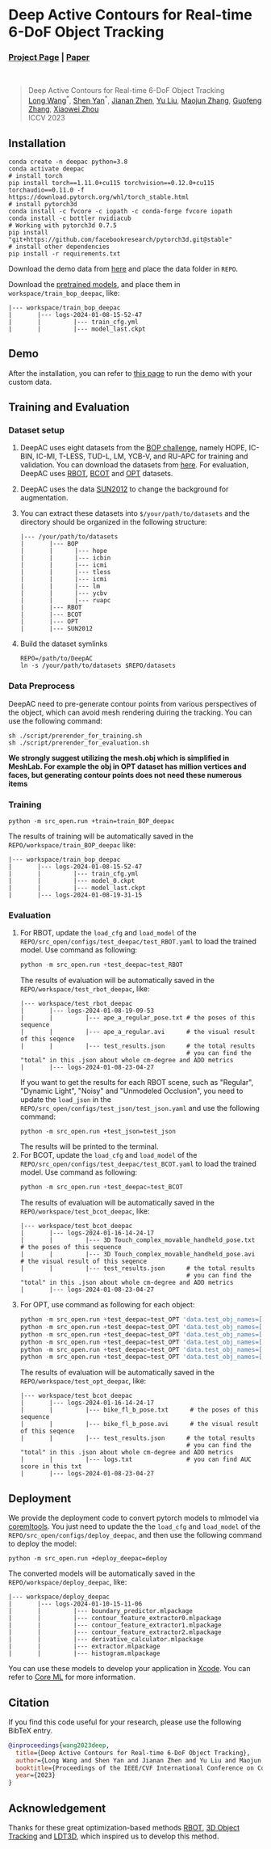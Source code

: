 # Deep Active Contours for Real-time 6-DoF Object Tracking
### [Project Page](https://zju3dv.github.io/deep_ac/) | [Paper](https://openaccess.thecvf.com/content/ICCV2023/papers/Wang_Deep_Active_Contours_for_Real-time_6-DoF_Object_Tracking_ICCV_2023_paper.pdf)
<br/>

> Deep Active Contours for Real-time 6-DoF Object Tracking                                                                             
> [Long Wang](https://wanglongzju.github.io/wanglong.github.io/)<sup>\*</sup>, [Shen Yan]()<sup>\*</sup>, [Jianan Zhen](), [Yu Liu](), [Maojun Zhang](), [Guofeng Zhang](http://www.cad.zju.edu.cn/home/gfzhang/), [Xiaowei Zhou](https://xzhou.me)                              
> ICCV 2023


<!-- ![demo_vid](assets/demo.gif) # TODO -->

## Installation
```shell
conda create -n deepac python=3.8
conda activate deepac
# install torch
pip install torch==1.11.0+cu115 torchvision==0.12.0+cu115 torchaudio==0.11.0 -f https://download.pytorch.org/whl/torch_stable.html
# install pytorch3d
conda install -c fvcore -c iopath -c conda-forge fvcore iopath
conda install -c bottler nvidiacub
# Working with pytorch3d 0.7.5
pip install "git+https://github.com/facebookresearch/pytorch3d.git@stable"
# install other dependencies
pip install -r requirements.txt
```

Download the demo data from [here]() and place the data folder in `REPO`.

Download the [pretrained models](https://drive.google.com/file/d/1B7qolNwPMhLlUEcN5Bi8iDc2XxrR-M4e/view?usp=sharing), and place them in `workspace/train_bop_deepac`, like:
```shell
|--- workspace/train_bop_deepac
|       |--- logs-2024-01-08-15-52-47
|       |         |--- train_cfg.yml
|       |         |--- model_last.ckpt
```

## Demo
After the installation, you can refer to [this page](doc/demo.md) to run the demo with your custom data.

## Training and Evaluation
### Dataset setup
1. DeepAC uses eight datasets from the [BOP challenge](https://bop.felk.cvut.cz/challenges/), namely HOPE, IC-BIN, IC-MI, T-LESS, TUD-L, LM, YCB-V, and RU-APC for training and validation. You can download the datasets from [here](https://bop.felk.cvut.cz/datasets/). For evaluation, DeepAC uses [RBOT](https://www.mi.hs-rm.de/~schwan/research/RBOT/), [BCOT](https://ar3dv.github.io/BCOT-Benchmark/) and [OPT](http://media.ee.ntu.edu.tw/research/OPT/) datasets.
2. DeepAC uses the data [SUN2012](https://drive.google.com/file/d/1tEYDbit4imuosqrbeI32H4cgwuLEQLaI/view?usp=drive_link) to change the background for augmentation.
3. You can extract these datasets into `$/your/path/to/datasets` and the directory should be organized in the following structure:
    ```shell
    |--- /your/path/to/datasets
    |       |--- BOP
    |       |      |--- hope
    |       |      |--- icbin
    |       |      |--- icmi
    |       |      |--- tless
    |       |      |--- icmi
    |       |      |--- lm
    |       |      |--- ycbv
    |       |      |--- ruapc
    |       |--- RBOT
    |       |--- BCOT
    |       |--- OPT
    |       |--- SUN2012
    ```

4. Build the dataset symlinks
    ```shell
    REPO=/path/to/DeepAC
    ln -s /your/path/to/datasets $REPO/datasets
    ```

### Data Preprocess
DeepAC need to pre-generate contour points from various perspectives of the object, which can avoid mesh rendering duiring the tracking. You can use the following command:
```shell
sh ./script/prerender_for_training.sh
sh ./script/prerender_for_evaluation.sh
```
**We strongly suggest utilizing the mesh.obj which is simplified in MeshLab. For example the obj in OPT dataset has million vertices and faces, but generating contour points does not need these numerous items**
### Training
```shell
python -m src_open.run +train=train_BOP_deepac
```
The results of training will be automatically saved in the `REPO/workspace/train_BOP_deepac` like:
```shell
|--- workspace/train_bop_deepac
|       |--- logs-2024-01-08-15-52-47
|       |         |--- train_cfg.yml
|       |         |--- model_0.ckpt
|       |         |--- model_last.ckpt
|       |--- logs-2024-01-08-19-31-15
```
### Evaluation
1. For RBOT, update the `load_cfg` and `load_model` of the `REPO/src_open/configs/test_deepac/test_RBOT.yaml` to load the trained model. Use command as following:
    ```python
    python -m src_open.run +test_deepac=test_RBOT
    ```
    The results of evaluation will be automatically saved in the `REPO/workspace/test_rbot_deepac`, like:
    ```shell
    |--- workspace/test_rbot_deepac
    |       |--- logs-2024-01-08-19-09-53
    |       |         |--- ape_a_regular_pose.txt # the poses of this sequence
    |       |         |--- ape_a_regular.avi      # the visual result of this seqence
    |       |         |--- test_results.json      # the total results
                                                  # you can find the "total" in this .json about whole cm-degree and ADD metrics
    |       |--- logs-2024-01-08-23-04-27
    ```
    If you want to get the results for each RBOT scene, such as "Regular", "Dynamic Light", "Noisy" and "Unmodeled Occlusion", you need to update the `load_json` in the `REPO/src_open/configs/test_json/test_json.yaml` and use the following command:
    ```shell
    python -m src_open.run +test_json=test_json
    ```
    The results will be printed to the terminal.
2. For BCOT, update the `load_cfg` and `load_model` of the `REPO/src_open/configs/test_deepac/test_BCOT.yaml` to load the trained model. Use command as following:
    ```python
    python -m src_open.run +test_deepac=test_BCOT
    ```
    The results of evaluation will be automatically saved in the `REPO/workspace/test_bcot_deepac`, like:
    ```shell
    |--- workspace/test_bcot_deepac
    |       |--- logs-2024-01-16-14-24-17
    |       |         |--- 3D Touch_complex_movable_handheld_pose.txt      # the poses of this sequence
    |       |         |--- 3D Touch_complex_movable_handheld_pose.avi      # the visual result of this seqence
    |       |         |--- test_results.json      # the total results
                                                  # you can find the "total" in this .json about whole cm-degree and ADD metrics
    |       |--- logs-2024-01-08-23-04-27
    ```
3. For OPT, use command as following for each object:
    ```python
    python -m src_open.run +test_deepac=test_OPT 'data.test_obj_names=[bike]'
    python -m src_open.run +test_deepac=test_OPT 'data.test_obj_names=[chest]'
    python -m src_open.run +test_deepac=test_OPT 'data.test_obj_names=[house]'
    python -m src_open.run +test_deepac=test_OPT 'data.test_obj_names=[ironman]'
    python -m src_open.run +test_deepac=test_OPT 'data.test_obj_names=[jet]'
    python -m src_open.run +test_deepac=test_OPT 'data.test_obj_names=[soda]'
    ```
    The results of evaluation will be automatically saved in the `REPO/workspace/test_opt_deepac`, like: 
    ```shell
    |--- workspace/test_bcot_deepac
    |       |--- logs-2024-01-16-14-24-17
    |       |         |--- bike_fl_b_pose.txt      # the poses of this sequence
    |       |         |--- bike_fl_b_pose.avi      # the visual result of this seqence
    |       |         |--- test_results.json      # the total results
                                                  # you can find the "total" in this .json about whole cm-degree and ADD metrics
    |       |         |--- logs.txt               # you can find AUC score in this txt
    |       |--- logs-2024-01-08-23-04-27
    ```

## Deployment
We provide the deployment code to convert pytorch models to mlmodel via [coremltools](https://github.com/apple/coremltools). You just need to update the the `load_cfg` and `load_model` of the `REPO/src_open/configs/deploy_deepac`, and then use the following command to deploy the model:
```shell
python -m src_open.run +deploy_deepac=deploy
```
The converted models will be automatically saved in the `REPO/workspace/deploy_deepac`, like:
```shell
|--- workspace/deploy_deepac
|       |--- logs-2024-01-10-15-11-06
|       |         |--- boundary_predictor.mlpackage 
|       |         |--- contour_feature_extractor0.mlpackage      
|       |         |--- contour_feature_extractor1.mlpackage      
|       |         |--- contour_feature_extractor2.mlpackage
|       |         |--- derivative_calculator.mlpackage
|       |         |--- extractor.mlpackage
|       |         |--- histogram.mlpackage
```
You can use these models to develop your application in [Xcode](https://developer.apple.com/xcode/). You can refer to [Core ML](https://developer.apple.com/documentation/coreml) for more information.

## Citation
If you find this code useful for your research, please use the following BibTeX entry.
```bibtex
@inproceedings{wang2023deep,
  title={Deep Active Contours for Real-time 6-DoF Object Tracking},
  author={Long Wang and Shen Yan and Jianan Zhen and Yu Liu and Maojun Zhang and Guofeng Zhang and Xiaowei Zhou},
  booktitle={Proceedings of the IEEE/CVF International Conference on Computer Vision},
  year={2023}
}
```

## Acknowledgement
Thanks for these great optimization-based methods [RBOT](https://github.com/henningtjaden/RBOT), [3D Object Tracking](https://github.com/DLR-RM/3DObjectTracking/tree/master) and [LDT3D](https://github.com/cvbubbles/nonlocal-3dtracking), which inspired us to develop this method.